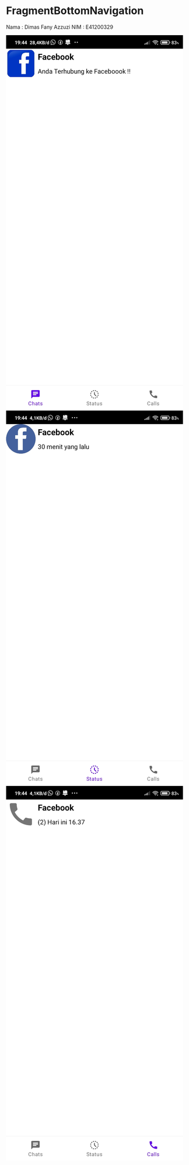 # FragmentBottomNavigation
Nama : Dimas Fany Azzuzi
NIM : E41200329

![](output/chats.jpg)
![](output/status.jpg)
![](output/calls.jpg)
